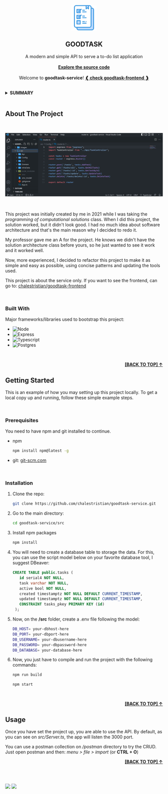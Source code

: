 <a name="readme-top" id="readme-top"></a>

<!-- PROJECT ICON -->
<br />
<div align="center">
  <p>
    <img src="images/logo.png" alt="Logo" width="80" height="80">
  </p>

  <h2 align="center"><b>GOODTASK</b></h2>

  <p align="center">
  A modern and simple API to serve a to-do list application 
    <br />
    <br />
    <a href="https://github.com/chalestristian/goodtask-service/tree/main/src"><strong>Explore the source code</strong></a>
    <!--<br />-->
    <!--<a href="#">View Demo</a>-->
    <br />
    <br />
    Welcome to <b>goodtask-service</b>!
    <a href="https://github.com/chalestristian/goodtask-frontend"><u><strong>&#10096; check goodtask-frontend &#10097;</strong></u></a>
    <br />
    <br />
  </p>
</div>

<!-- TABLE OF CONTENTS -->
<details>
  <summary><b>SUMMARY</b></summary>
  <ol>
    <li>
      <a href="#about-the-project">About The Project</a>
      <ul>
        <li><a href="#built-with">Built With</a></li>
      </ul>
    </li>
    <li>
      <a href="#getting-started">Getting Started</a>
      <ul>
        <li><a href="#prerequisites">Prerequisites</a></li>
        <li><a href="#installation">Installation</a></li>
      </ul>
    </li>
    <li><a href="#usage">Usage</a></li>
  </ol>
</details>

<br />

<!-- ABOUT THE PROJECT -->
## About The Project

<br />

![Product Name Screen Shot][product-screenshot]

<br />

This project was initially created by me in 2021 while I was taking the _programming of computational solutions_ class. When I did this project, the solution worked, but it didn't look good. I had no much idea about software architecture and that's the main reason why I decided to redo it.

My professor gave me an A for the project. He knows we didn't have the solution architecture class before yours, so he just wanted to see it work and it worked well.

Now, more experienced, I decided to refactor this project to make it as simple and easy as possible, using concise patterns and updating the tools used.

This project is about the service only. If you want to see the frontend, can go to: [chalestristian/goodtask-frontend](https://github.com/chalestristian/goodtask-frontend)

<br />

### Built With

Major frameworks/libraries used to bootstrap this project:

* ![Node][Node]
* ![Express][Express]
* ![Typescript][Typescript]
* ![Postgres][Postgres]

<br />

<p align="right"><a href="#readme-top"><b>[BACK TO TOP] &#8593;</b></a></p>

<!-- GETTING STARTED -->
## Getting Started

This is an example of how you may setting up this project locally.
To get a local copy up and running, follow these simple example steps.

<br />

### Prerequisites

You need to have npm and git installed to continue.
* npm
  ```sh
  npm install npm@latest -g
  ```
 * git: <u>[git-scm.com](https://git-scm.com/)</u>
  

<br />

### Installation

1. Clone the repo:
   ```sh
   git clone https://github.com/chalestristian/goodtask-service.git
   ```
2. Go to the main directory:
   ```sh
   cd goodtask-service/src
   ```
3. Install npm packages
   ```sh
   npm install
   ```
4. You will need to create a database table to storage the data. For this, you can use the script model below on your favorite database tool, I suggest DBeaver:
   ```sql
   CREATE TABLE public.tasks (
	  id serial4 NOT NULL,
	  task varchar NOT NULL,
	  active bool NOT NULL,
	  created timestamptz NOT NULL DEFAULT CURRENT_TIMESTAMP,
	  updated timestamptz NOT NULL DEFAULT CURRENT_TIMESTAMP,
	  CONSTRAINT tasks_pkey PRIMARY KEY (id)
    );
   ```
5. Now, on the <b>/src</b> folder, create a .env file following the model:
   ```sh
   DB_HOST= your-dbhost-here
   DB_PORT= your-dbport-here
   DB_USERNAME= your-dbusername-here
   DB_PASSWORD= your-dbpassword-here
   DB_DATABASE= your-database-here
   ```

6. Now, you just have to compile and run the project with the following commands:
   ```sh
   npm run build
   ```
   ```sh
   npm start
   ```

<br />

<p align="right"><a href="#readme-top"><b>[BACK TO TOP] &#8593;</b></a></p>

<!-- USAGE EXAMPLES -->
## Usage

Once you have set the project up, you are able to use the API.
By default, as you can see on <i>src/Server.ts</i>, the app will listen the 3000 port.

You can use a postman collection on <i>/postman</i> directory to try the CRUD.
Just open postman and then: <i>menu > file > import</i> (or <b>CTRL + O</b>)

<p align="right"><a href="#readme-top"><b>[BACK TO TOP] &#8593;</b></a></p>


<br><br>
<div>
<a href="https://www.linkedin.com/in/chalestristian/"><img src="https://img.shields.io/badge/-LinkedIn-black.svg?style=for-the-badge&logo=linkedin&colorB=555"></a>
<a href="mailto:thales.cristianeugenio@gmail.com?subject=Contact From Github"><img src="https://img.shields.io/badge/GMAIL-lightgrey?style=for-the-badge&logo=GMAIL&colorB=555"></a>
</div>

<!-- MARKDOWN LINKS & IMAGES -->

[product-screenshot]: images/screenshot.png
[Node]: https://img.shields.io/badge/node-000000?style=for-the-badge&logo=nodedotjs&logoColor=green
[Express]: https://img.shields.io/badge/express-000000?style=for-the-badge&logo=express&logoColor=white
[Typescript]: https://img.shields.io/badge/typescript-000000?style=for-the-badge&logo=typescript&logoColor=blue
[Postgres]: https://img.shields.io/badge/postgresql-000000?style=for-the-badge&logo=postgresql&logoColor=blue
